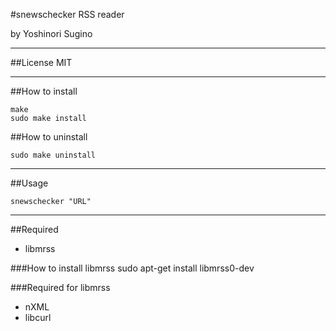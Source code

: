 #snewschecker
RSS reader

by Yoshinori Sugino

---

##License
MIT

---

##How to install

    make
    sudo make install

##How to uninstall

    sudo make uninstall

---

##Usage

    snewschecker "URL"

---

##Required
 * libmrss

###How to install libmrss
    sudo apt-get install libmrss0-dev

###Required for libmrss
 * nXML
 * libcurl

